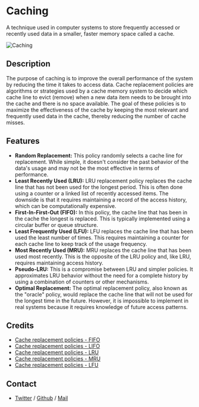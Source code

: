 # Caching 
A technique used in computer systems to store frequently accessed or recently used data in a smaller, faster memory space called a cache.

![Caching](https://media.makeameme.org/created/caching-t6vy7i.jpg)

## Description
The purpose of caching is to improve the overall performance of the system by reducing the time it takes to access data. Cache replacement policies are algorithms or strategies used by a cache memory system to decide which cache line to evict (remove) when a new data item needs to be brought into the cache and there is no space available. The goal of these policies is to maximize the effectiveness of the cache by keeping the most relevant and frequently used data in the cache, thereby reducing the number of cache misses.

## Features
* **Random Replacement:** This policy randomly selects a cache line for replacement. While simple, it doesn't consider the past behavior of the data's usage and may not be the most effective in terms of performance.
* **Least Recently Used (LRU):** LRU replacement policy replaces the cache line that has not been used for the longest period. This is often done using a counter or a linked list of recently accessed items. The downside is that it requires maintaining a record of the access history, which can be computationally expensive.
* **First-In-First-Out (FIFO):** In this policy, the cache line that has been in the cache the longest is replaced. This is typically implemented using a circular buffer or queue structure.
* **Least Frequently Used (LFU):** LFU replaces the cache line that has been used the least number of times. This requires maintaining a counter for each cache line to keep track of the usage frequency.
* **Most Recently Used (MRU):** MRU replaces the cache line that has been used most recently. This is the opposite of the LRU policy and, like LRU, requires maintaining access history.
* **Pseudo-LRU:** This is a compromise between LRU and simpler policies. It approximates LRU behavior without the need for a complete history by using a combination of counters or other mechanisms.
* **Optimal Replacement:** The optimal replacement policy, also known as the "oracle" policy, would replace the cache line that will not be used for the longest time in the future. However, it is impossible to implement in real systems because it requires knowledge of future access patterns.

## Credits
 * [Cache replacement policies - FIFO](https://en.wikipedia.org/wiki/Cache_replacement_policies#First_In_First_Out_%28FIFO%29)
 * [Cache replacement policies - LIFO](https://en.wikipedia.org/wiki/Cache_replacement_policies#Last_In_First_Out_%28LIFO%29)
 * [Cache replacement policies - LRU](https://en.wikipedia.org/wiki/Cache_replacement_policies#Least_Recently_Used_%28LRU%29)
 * [Cache replacement policies - MRU](https://en.wikipedia.org/wiki/Cache_replacement_policies#Most_Recently_Used_%28MRU%29)
 * [Cache replacement policies - LFU](https://en.wikipedia.org/wiki/Cache_replacement_policies#Least-Frequently_Used_%28LFU%29)

## Contact
 * [Twitter](https://www.twitter.com/sakhilelindah) / [Github](https://github.com/sakhi-4096) / [Mail](mailto:sakhilelindah@protonmail.com)
